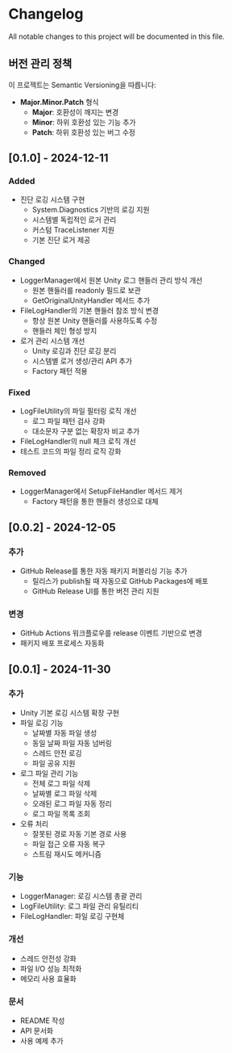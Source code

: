 # Changelog

All notable changes to this project will be documented in this file.

## 버전 관리 정책

이 프로젝트는 Semantic Versioning을 따릅니다:

- **Major.Minor.Patch** 형식
  - **Major**: 호환성이 깨지는 변경
  - **Minor**: 하위 호환성 있는 기능 추가
  - **Patch**: 하위 호환성 있는 버그 수정

## [0.1.0] - 2024-12-11

### Added

- 진단 로깅 시스템 구현
  - System.Diagnostics 기반의 로깅 지원
  - 시스템별 독립적인 로거 관리
  - 커스텀 TraceListener 지원
  - 기본 진단 로거 제공

### Changed

- LoggerManager에서 원본 Unity 로그 핸들러 관리 방식 개선
  - 원본 핸들러를 readonly 필드로 보관
  - GetOriginalUnityHandler 메서드 추가
- FileLogHandler의 기본 핸들러 참조 방식 변경
  - 항상 원본 Unity 핸들러를 사용하도록 수정
  - 핸들러 체인 형성 방지
- 로거 관리 시스템 개선
  - Unity 로깅과 진단 로깅 분리
  - 시스템별 로거 생성/관리 API 추가
  - Factory 패턴 적용

### Fixed

- LogFileUtility의 파일 필터링 로직 개선
  - 로그 파일 패턴 검사 강화
  - 대소문자 구분 없는 확장자 비교 추가
- FileLogHandler의 null 체크 로직 개선
- 테스트 코드의 파일 정리 로직 강화

### Removed

- LoggerManager에서 SetupFileHandler 메서드 제거
  - Factory 패턴을 통한 핸들러 생성으로 대체

## [0.0.2] - 2024-12-05

### 추가

- GitHub Release를 통한 자동 패키지 퍼블리싱 기능 추가
  - 릴리스가 publish될 때 자동으로 GitHub Packages에 배포
  - GitHub Release UI를 통한 버전 관리 지원

### 변경

- GitHub Actions 워크플로우를 release 이벤트 기반으로 변경
- 패키지 배포 프로세스 자동화

## [0.0.1] - 2024-11-30

### 추가

- Unity 기본 로깅 시스템 확장 구현
- 파일 로깅 기능
  - 날짜별 자동 파일 생성
  - 동일 날짜 파일 자동 넘버링
  - 스레드 안전 로깅
  - 파일 공유 지원
- 로그 파일 관리 기능
  - 전체 로그 파일 삭제
  - 날짜별 로그 파일 삭제
  - 오래된 로그 파일 자동 정리
  - 로그 파일 목록 조회
- 오류 처리
  - 잘못된 경로 자동 기본 경로 사용
  - 파일 접근 오류 자동 복구
  - 스트림 재시도 메커니즘

### 기능

- LoggerManager: 로깅 시스템 총괄 관리
- LogFileUtility: 로그 파일 관리 유틸리티
- FileLogHandler: 파일 로깅 구현체

### 개선

- 스레드 안전성 강화
- 파일 I/O 성능 최적화
- 메모리 사용 효율화

### 문서

- README 작성
- API 문서화
- 사용 예제 추가
